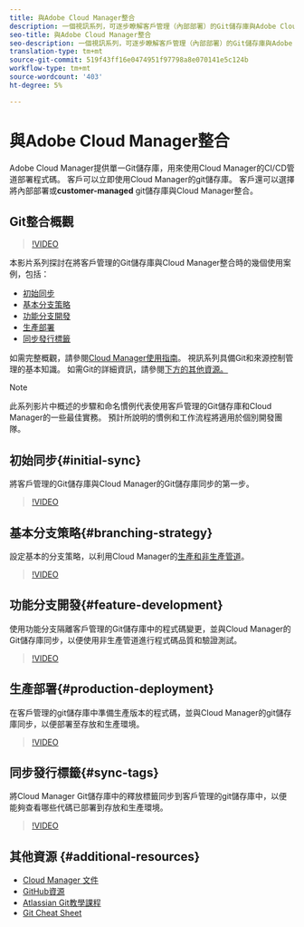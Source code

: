 ```yaml
---
title: 與Adobe Cloud Manager整合
description: 一個視訊系列，可逐步瞭解客戶管理（內部部署）的Git儲存庫與Adobe Cloud Manager的設定與整合。
seo-title: 與Adobe Cloud Manager整合
seo-description: 一個視訊系列，可逐步瞭解客戶管理（內部部署）的Git儲存庫與Adobe Cloud Manager的設定與整合。
translation-type: tm+mt
source-git-commit: 519f43ff16e0474951f97798a8e070141e5c124b
workflow-type: tm+mt
source-wordcount: '403'
ht-degree: 5%

---
```



# 與Adobe Cloud Manager整合

Adobe Cloud Manager提供單一Git儲存庫，用來使用Cloud Manager的CI/CD管道部署程式碼。 客戶可以立即使用Cloud Manager的git儲存庫。 客戶還可以選擇將內部部署或&#x200B;**customer-managed** git儲存庫與Cloud Manager整合。

## Git整合概觀

>[!VIDEO](https://video.tv.adobe.com/v/28710/)

本影片系列探討在將客戶管理的Git儲存庫與Cloud Manager整合時的幾個使用案例，包括：

* [初始同步](#initial-sync)
* [基本分支策略](#branching-strategy)
* [功能分支開發](#feature-development)
* [生產部署](#production-deployment)
* [同步發行標籤](#sync-tags)

如需完整概觀，請參閱[Cloud Manager使用指南](https://docs.adobe.com/content/help/zh-Hant/experience-manager-cloud-manager/using/introduction-to-cloud-manager.html)。 視訊系列具備Git和來源控制管理的基本知識。 如需Git的詳細資訊，請參閱[下方的其他資源。](#additional-resources)

>[!NOTE]
>
> 此系列影片中概述的步驟和命名慣例代表使用客戶管理的Git儲存庫和Cloud Manager的一些最佳實務。 預計所說明的慣例和工作流程將適用於個別開發團隊。

## 初始同步{#initial-sync}

將客戶管理的Git儲存庫與Cloud Manager的Git儲存庫同步的第一步。

>[!VIDEO](https://video.tv.adobe.com/v/28711/?quality=12)

## 基本分支策略{#branching-strategy}

設定基本的分支策略，以利用Cloud Manager的[生產和非生產管道](https://docs.adobe.com/content/help/en/experience-manager-cloud-manager/using/how-to-use/configuring-pipeline.html)。

>[!VIDEO](https://video.tv.adobe.com/v/28712/?quality=12)

## 功能分支開發{#feature-development}

使用功能分支隔離客戶管理的Git儲存庫中的程式碼變更，並與Cloud Manager的Git儲存庫同步，以便使用非生產管道進行程式碼品質和驗證測試。

>[!VIDEO](https://video.tv.adobe.com/v/28723/?quality=12)

## 生產部署{#production-deployment}

在客戶管理的git儲存庫中準備生產版本的程式碼，並與Cloud Manager的git儲存庫同步，以便部署至存放和生產環境。

>[!VIDEO](https://video.tv.adobe.com/v/28724/?quality=12)

## 同步發行標籤{#sync-tags}

將Cloud Manager Git儲存庫中的釋放標籤同步到客戶管理的git儲存庫中，以便能夠查看哪些代碼已部署到存放和生產環境。

>[!VIDEO](https://video.tv.adobe.com/v/28725/?quality=12)

## 其他資源 {#additional-resources}

* [Cloud Manager 文件](https://docs.adobe.com/content/help/en/experience-manager-cloud-manager/using/introduction-to-cloud-manager.html)
* [GitHub資源](https://try.github.io)
* [Atlassian Git教學課程](https://www.atlassian.com/git/tutorials/what-is-version-control)
* [Git Cheat Sheet](https://education.github.com/git-cheat-sheet-education.pdf)